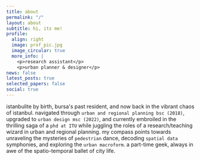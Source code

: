 ```yaml
---
title: about
permalink: "/"
layout: about
subtitle: hi, its me!
profile:
  align: right
  image: prof_pic.jpg
  image_circular: true
  more_info: |
    <p>research assistant</p>
    <p>urban planner & designer</p>
news: false
latest_posts: true
selected_papers: false
social: true
---
```


istanbulite by birth, bursa's past resident, and now back in the vibrant chaos of istanbul. navigated through `urban and regional planning bsc (2018)`, upgraded to `urban design msc (2022)`, and currently embroiled in the thrilling saga of a `phd at ITU` while juggling the roles of a research/teaching wizard in urban and regional planning. my compass points towards unraveling the mysteries of `pedestrian` dance, decoding `spatial data` symphonies, and exploring the `urban macroform`. a part-time geek, always in awe of the spatio-temporal ballet of city life.
